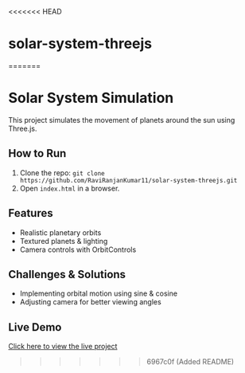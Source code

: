 <<<<<<< HEAD
# solar-system-threejs
=======
# Solar System Simulation 

This project simulates the movement of planets around the sun using Three.js.

## How to Run
1. Clone the repo: `git clone https://github.com/RaviRanjanKumar11/solar-system-threejs.git`
2. Open `index.html` in a browser.

## Features
- Realistic planetary orbits
- Textured planets & lighting
- Camera controls with OrbitControls

##  Challenges & Solutions
- Implementing orbital motion using sine & cosine
- Adjusting camera for better viewing angles

##  Live Demo
[Click here to view the live project](https://github.com/RaviRanjanKumar11/solar-system-threejs.git)
>>>>>>> 6967c0f (Added README)
